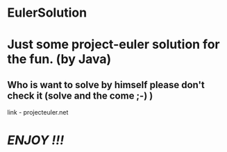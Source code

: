 # EulerSolution

<h1> Just some project-euler solution for the fun. (by Java)</h1>

<h2> Who is want to solve by himself please don't check it (solve and the come ;-) )</h2>

<p>link - projecteuler.net</p>


<h1> <i> ENJOY !!! </h1>

